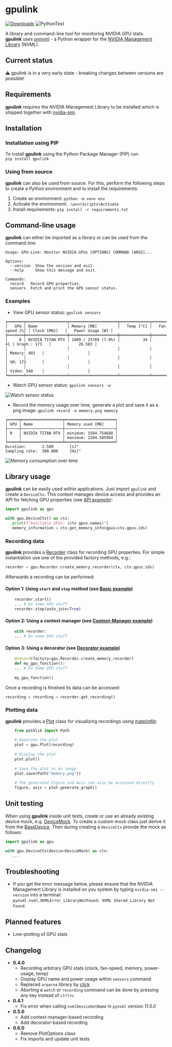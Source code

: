 # gpulink

[![Downloads](https://static.pepy.tech/badge/gpulink/week)](https://pepy.tech/project/gpulink)
![PythonTest](https://github.com/PhilipKlaus/gpulink/actions/workflows/python-test.yml/badge.svg)

A library and command-line tool for monitoring NVIDIA GPU stats.  
**gpulink** uses [pynvml](https://github.com/gpuopenanalytics/pynvml) - a Python wrapper for
the [NVIDIA Management Library](https://developer.nvidia.com/nvidia-management-library-nvml) (NVML).

## Current status

⚠ gpulink is in a very early state - breaking changes between versions are possible!

## Requirements

**gpulink** requires the NVIDIA Management Library to be installed which is shipped together
with [nvidia-smi](https://developer.nvidia.com/nvidia-system-management-interface).

## Installation

### Installation using PIP

To install **gpulink** using the Python Package Manager (PIP) run:  
```pip install gpulink```

### Using from source

**gpulink** can also be used from source. For this, perform the following steps to create a Python environment and to
install the requirements:

1. Create an environment: `python -m venv env`
2. Activate the environment: `.\env\Scripts\Activate`
3. Install requirements: `pip install -r requirements.txt`

## Command-line usage

**gpulink** can either be imported as a library or can be used from the command line:

```
Usage: GPU-Link: Monitor NVIDIA GPUs [OPTIONS] COMMAND [ARGS]...

Options:
  --version  Show the version and exit.
  --help     Show this message and exit.

Commands:
  record   Record GPU properties.
  sensors  Fetch and print the GPU sensor status.
```

### Examples

- View GPU sensor status: `gpulink sensors`

```
╒═══════╤══════════════════╤═════════════════════╤═════════════╤═════════════════╤═══════════════╤═══════════════════╕
│   GPU │ Name             │ Memory [MB]         │   Temp [°C] │   Fan speed [%] │ Clock [MHz]   │   Power Usage [W] │
╞═══════╪══════════════════╪═════════════════════╪═════════════╪═════════════════╪═══════════════╪═══════════════════╡
│     0 │ NVIDIA TITAN RTX │ 1809 / 25769 (7.0%) │          34 │              41 │ Graph.: 173   │            26.583 │
│       │                  │                     │             │                 │ Memory: 403   │                   │
│       │                  │                     │             │                 │ SM: 173       │                   │
│       │                  │                     │             │                 │ Video: 540    │                   │
╘═══════╧══════════════════╧═════════════════════╧═════════════╧═════════════════╧═══════════════╧═══════════════════╛
```

- Watch GPU sensor status: `gpulink sensors -w`

![Watch sensor status](https://github.com/PhilipKlaus/gpu-link/blob/main/docs/gpulink_sensors_watch.gif)

- Record the memory usage over time, generate a plot and save it as a png image: `gpulink record -o memory.png memory`

```
╒═════╤══════════════════╤══════════════════════╕
│ GPU │ Name             │ Memory used [MB]     │
├─────┼──────────────────┼──────────────────────┤
│ 0   │ NVIDIA TITAN RTX │ minimum: 1584.754688 │
│     │                  │ maximum: 2204.585984 │
╘═════╧══════════════════╧══════════════════════╛
Duration:       2.500       [s]"
Sampling rate:  300.000     [Hz]"
```

![Memory consumption over time](https://github.com/PhilipKlaus/gpu-link/blob/main/docs/mem_consumption.png)

## Library usage

**gpulink** can be easily used within applications. Just import `gpulink` and create a `DeviceCtx`. This context manages
device access and provides an API for fetching GPU properties
(see [API example](https://github.com/PhilipKlaus/gpu-link/blob/main/example/example_api.py)):

``` python
import gpulink as gpu

with gpu.DeviceCtx() as ctx:
   print(f"Available GPUs: {ctx.gpus.names}")
   memory_information = ctx.get_memory_info(gpus=ctx.gpus.ids)
```

### Recording data

**gpulink** provides a [Recorder](https://github.com/PhilipKlaus/gpu-link/blob/main/gpulink/recording/recorder.py) class
for recording GPU properties. For simple instantiation use one of the provided factory methods, e.g.:

``` python
recorder = gpu.Recorder.create_memory_recorder(ctx, ctx.gpus.ids)
```

Afterwards a recording can be performed:

#### Option 1: Using `start` and `stop` method (see [Basic example](https://github.com/PhilipKlaus/gpu-link/blob/main/example/example_basic.py))

``` python
    recorder.start()
    ... # Do some GPU stuff
    recorder.stop(auto_join=True)
```

#### Option 2: Using a context manager (see [Context-Manager example](https://github.com/PhilipKlaus/gpu-link/blob/main/example/example_context_manager.py))

``` python
    with recorder:
    ... # Do some GPU stuff
```

#### Option 3: Using a decorator (see [Decorator example](https://github.com/PhilipKlaus/gpu-link/blob/main/example/example_decorator.py))

``` python
    @record(factory=gpu.Recorder.create_memory_recorder)
    def my_gpu_function():
    ... # Do dome GPU stuff
    
    my_gpu_function()
```

Once a recording is finished its data can be accessed:

``` python
recording = recording = recorder.get_recording()
```

### Plotting data

**gpulink** provides a [Plot](https://github.com/PhilipKlaus/gpu-link/blob/main/gpulink/plotting/plot.py) class for
visualizing recordings using [matplotlib](https://matplotlib.org/):

``` python
    from pathlib import Path
    
    # Generate the plot
    plot = gpu.Plot(recording)
    
    # Display the plot
    plot.plot()
    
    # Save the plot as an image
    plot.save(Path("memory.png"))
    
    # The generated Figure and Axis can also be accessed directly
    figure, axis = plot.generate_graph()
```

## Unit testing

When using **gpulink** inside unit tests, create or use an already existing device mock,
e.g. [DeviceMock](https://github.com/PhilipKlaus/gpu-link/blob/main/gpulink/gpulink/devices/device_mock.py).
To create a custom mock class just derive it from
the [BaseDevice](https://github.com/PhilipKlaus/gpu-link/blob/main/gpulink/gpulink/devices/base_device.py). Then during
creating
a `DeviceCtx` provide the mock as follows:

``` python
import gpulink as gpu

with gpu.DeviceCtx(device=DeviceMock) as ctx:
   ...
```

## Troubleshooting

- If you get the error message below, please ensure that the NVIDIA Management Library is installed on you system by
  typing `nvidia-smi --version` into a terminal:  
  ```pynvml.nvml.NVMLError_LibraryNotFound: NVML Shared Library Not Found```.

## Planned features

- Live-plotting of GPU stats

## Changelog

- **0.4.0**
    - Recording arbitrary GPU stats (clock, fan-speed, memory, power-usage, temp)
    - Display GPU name and power usage within `sensors` command
    - Replaced `arparse` library by [click](https://click.palletsprojects.com/en/8.1.x/)
    - Aborting a `watch` or `recording` command can be done by pressing any key instead of `ctrl+c`
- **0.4.1**
    - Fix error when calling `nvmlDeviceGetName` in `pynvml` version *11.5.0*
- **0.5.0**
    - Add context-manager-based recording
    - Add decorator-based recording
- **0.6.0**
    - Remove PlotOptions class
    - Fix imports and update unit tests